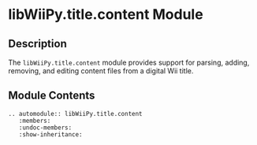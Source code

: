 # libWiiPy.title.content Module

## Description

The `libWiiPy.title.content` module provides support for parsing, adding, removing, and editing content files from a digital Wii title.

## Module Contents

```{eval-rst}
.. automodule:: libWiiPy.title.content
   :members:
   :undoc-members:
   :show-inheritance:
```
